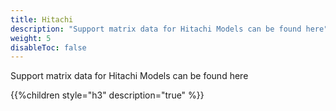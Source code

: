 ```yaml
---
title: Hitachi
description: "Support matrix data for Hitachi Models can be found here"
weight: 5
disableToc: false
---
```


Support matrix data for Hitachi Models can be found here

{{%children style="h3" description="true" %}}